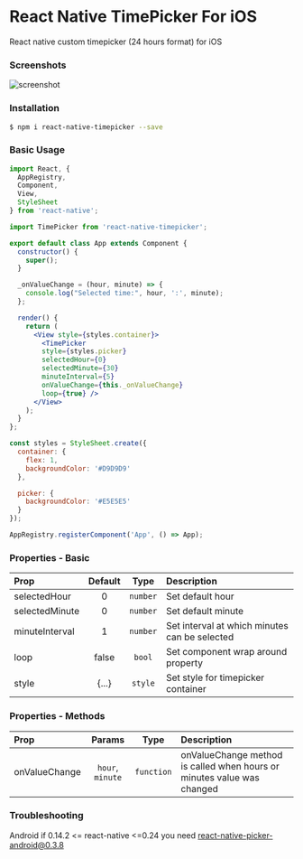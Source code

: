 # React Native TimePicker For iOS
React native custom timepicker (24 hours format) for iOS

### Screenshots

![screenshot](https://cloud.githubusercontent.com/assets/1790265/12737599/9714fd66-c962-11e5-8995-544b82da6f2c.png)

### Installation

```bash
$ npm i react-native-timepicker --save
```

### Basic Usage

```jsx
import React, {
  AppRegistry,
  Component,
  View,
  StyleSheet
} from 'react-native';

import TimePicker from 'react-native-timepicker';

export default class App extends Component {
  constructor() {
    super();
  }

  _onValueChange = (hour, minute) => {
    console.log("Selected time:", hour, ':', minute);
  };

  render() {
    return (
      <View style={styles.container}>
        <TimePicker
        style={styles.picker}
        selectedHour={0}
        selectedMinute={30}
        minuteInterval={5}
        onValueChange={this._onValueChange}
        loop={true} />
      </View>
    );
  }
};

const styles = StyleSheet.create({
  container: {
    flex: 1,
    backgroundColor: '#D9D9D9'
  },

  picker: {
    backgroundColor: '#E5E5E5'
  }
});

AppRegistry.registerComponent('App', () => App);
```

### Properties - Basic

| Prop  | Default  | Type | Description |
| :------------ |:---------------:| :---------------:| :-----|
| selectedHour | 0 | `number` | Set default hour |
| selectedMinute | 0 | `number` | Set default minute |
| minuteInterval | 1 | `number` | Set interval at which minutes can be selected |
| loop | false | `bool` | Set component wrap around property |
| style | {...} | `style` | Set style for timepicker container |

### Properties - Methods

| Prop  | Params  | Type | Description |
| :------------ |:---------------:| :---------------:| :-----|
| onValueChange | `hour`, `minute` | `function` | onValueChange method is called when hours or minutes value was changed |

### Troubleshooting
Android
if 0.14.2 <= react-native <=0.24 you need react-native-picker-android@0.3.8
